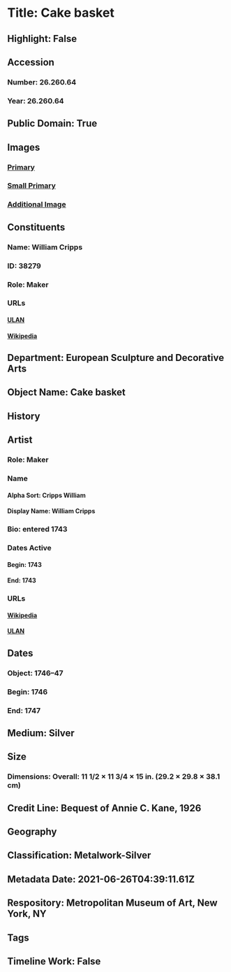 # Title: Cake basket
## Highlight: False
## Accession
### Number: 26.260.64
### Year: 26.260.64
## Public Domain: True
## Images
### [Primary](https://images.metmuseum.org/CRDImages/es/original/66314.jpg)
### [Small Primary](https://images.metmuseum.org/CRDImages/es/web-large/66314.jpg)
### [Additional Image](https://images.metmuseum.org/CRDImages/es/original/66315.jpg)
## Constituents
### Name: William Cripps
### ID: 38279
### Role: Maker
### URLs
#### [ULAN](http://vocab.getty.edu/page/ulan/500329499)
#### [Wikipedia](https://www.wikidata.org/wiki/Q30097603)
## Department: European Sculpture and Decorative Arts
## Object Name: Cake basket
## History
## Artist
### Role: Maker
### Name
#### Alpha Sort: Cripps William
#### Display Name: William Cripps
### Bio: entered 1743
### Dates Active
#### Begin: 1743
#### End: 1743
### URLs
#### [Wikipedia](https://www.wikidata.org/wiki/Q30097603)
#### [ULAN](http://vocab.getty.edu/page/ulan/500329499)
## Dates
### Object: 1746–47
### Begin: 1746
### End: 1747
## Medium: Silver
## Size
### Dimensions: Overall: 11 1/2 × 11 3/4 × 15 in. (29.2 × 29.8 × 38.1 cm)
## Credit Line: Bequest of Annie C. Kane, 1926
## Geography
## Classification: Metalwork-Silver
## Metadata Date: 2021-06-26T04:39:11.61Z
## Respository: Metropolitan Museum of Art, New York, NY
## Tags
## Timeline Work: False